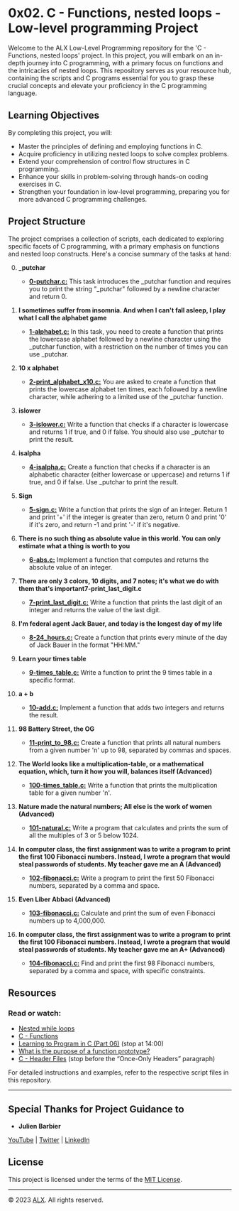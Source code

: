 # 0x02. C - Functions, nested loops - Low-level programming Project

Welcome to the ALX Low-Level Programming repository for the 'C - Functions, nested loops' project. In this project, you will embark on an in-depth journey into C programming, with a primary focus on functions and the intricacies of nested loops. This repository serves as your resource hub, containing the scripts and C programs essential for you to grasp these crucial concepts and elevate your proficiency in the C programming language.

## Learning Objectives

By completing this project, you will:

- Master the principles of defining and employing functions in C.
- Acquire proficiency in utilizing nested loops to solve complex problems.
- Extend your comprehension of control flow structures in C programming.
- Enhance your skills in problem-solving through hands-on coding exercises in C.
- Strengthen your foundation in low-level programming, preparing you for more advanced C programming challenges.

## Project Structure

The project comprises a collection of scripts, each dedicated to exploring specific facets of C programming, with a primary emphasis on functions and nested loop constructs. Here's a concise summary of the tasks at hand:

0. **_putchar**
    - **[0-putchar.c:](0-putchar.c)** This task introduces the _putchar function and requires you to print the string "_putchar" followed by a newline character and return 0.

1. **I sometimes suffer from insomnia. And when I can't fall asleep, I play what I call the alphabet game**
    - **[1-alphabet.c:](1-alphabet.c)** In this task, you need to create a function that prints the lowercase alphabet followed by a newline character using the _putchar function, with a restriction on the number of times you can use _putchar.

2. **10 x alphabet**
    - **[2-print_alphabet_x10.c:](2-print_alphabet_x10.c)** You are asked to create a function that prints the lowercase alphabet ten times, each followed by a newline character, while adhering to a limited use of the _putchar function.

3. **islower**
    - **[3-islower.c:](3-islower.c)** Write a function that checks if a character is lowercase and returns 1 if true, and 0 if false. You should also use _putchar to print the result.

4. **isalpha**
    - **[4-isalpha.c:](4-isalpha.c)** Create a function that checks if a character is an alphabetic character (either lowercase or uppercase) and returns 1 if true, and 0 if false. Use _putchar to print the result.

5. **Sign**
    - **[5-sign.c:](5-sign.c)** Write a function that prints the sign of an integer. Return 1 and print '+' if the integer is greater than zero, return 0 and print '0' if it's zero, and return -1 and print '-' if it's negative.

6. **There is no such thing as absolute value in this world. You can only estimate what a thing is worth to you**
    - **[6-abs.c:](6-abs.c)** Implement a function that computes and returns the absolute value of an integer.

7. **There are only 3 colors, 10 digits, and 7 notes; it's what we do with them that's important7-print_last_digit.c**
    - **[7-print_last_digit.c:](7-print_last_digit.c)** Write a function that prints the last digit of an integer and returns the value of the last digit.

8. **I'm federal agent Jack Bauer, and today is the longest day of my life**
    - **[8-24_hours.c:](8-24_hours.c)** Create a function that prints every minute of the day of Jack Bauer in the format "HH:MM."

9. **Learn your times table**
    - **[9-times_table.c:](9-times_table.c)** Write a function to print the 9 times table in a specific format.

10. **a + b**
    - **[10-add.c:](10-add.c)** Implement a function that adds two integers and returns the result.

11. **98 Battery Street, the OG**
    - **[11-print_to_98.c:](11-print_to_98.c)** Create a function that prints all natural numbers from a given number 'n' up to 98, separated by commas and spaces.

12. **The World looks like a multiplication-table, or a mathematical equation, which, turn it how you will, balances itself (Advanced)**
    - **[100-times_table.c:](100-times_table.c)** Write a function that prints the multiplication table for a given number 'n'.

13. **Nature made the natural numbers; All else is the work of women (Advanced)**
    - **[101-natural.c:](101-natural.c)** Write a program that calculates and prints the sum of all the multiples of 3 or 5 below 1024.

14. **In computer class, the first assignment was to write a program to print the first 100 Fibonacci numbers. Instead, I wrote a program that would steal passwords of students. My teacher gave me an A (Advanced)**
    - **[102-fibonacci.c:](102-fibonacci.c)** Write a program to print the first 50 Fibonacci numbers, separated by a comma and space.

15. **Even Liber Abbaci (Advanced)**
    - **[103-fibonacci.c:](103-fibonacci.c)** Calculate and print the sum of even Fibonacci numbers up to 4,000,000.

16. **In computer class, the first assignment was to write a program to print the first 100 Fibonacci numbers. Instead, I wrote a program that would steal passwords of students. My teacher gave me an A+ (Advanced)**
    - **[104-fibonacci.c:](104-fibonacci.c)** Find and print the first 98 Fibonacci numbers, separated by a comma and space, with specific constraints.

## Resources

### Read or watch:

- [Nested while loops](https://www.youtube.com/watch?v=Z3iGeQ1gIss)
- [C - Functions](http://www.tutorialspoint.com/cprogramming/c_functions.htm)
- [Learning to Program in C (Part 06)](https://www.youtube.com/watch?v=qMlnFwYdqIw) (stop at 14:00)
- [What is the purpose of a function prototype?](https://www.geeksforgeeks.org/what-is-the-purpose-of-a-function-prototype/)
- [C - Header Files](https://www.tutorialspoint.com/cprogramming/c_header_files.htm) (stop before the “Once-Only Headers” paragraph)

For detailed instructions and examples, refer to the respective script files in this repository.

---

## Special Thanks for Project Guidance to 

- **Julien Barbier**

[YouTube](https://www.youtube.com/@0xJulien) | [Twitter](https://twitter.com/julienbarbier42) | [LinkedIn](https://www.linkedin.com/in/julienbarbier/)

## License

This project is licensed under the terms of the [MIT License](https://www.alxafrica.com/terms-conditions-portal/).

---

© 2023 [ALX](https://www.alxafrica.com/). All rights reserved.

